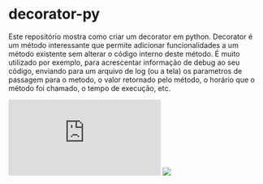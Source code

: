 # decorator-py

Este repositório mostra como criar um decorator em python.
Decorator é um método interessante que permite adicionar funcionalidades a um método existente sem alterar o código interno deste método. É muito utilizado por exemplo, para acrescentar informação de debug ao seu código, enviando para um arquivo de log (ou a tela) os parametros de passagem para o metodo, o valor retornado pelo método, o horário que o método foi chamado, o tempo de execução, etc.

<embed src="https://github.com/h3dema/decorator-py/blob/main/decorator.pdf" type="application/pdf" />

<image src="https://github.com/h3dema/decorator-py/blob/main/decorator.pdf" />
